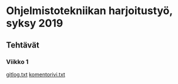 # Ohjelmistotekniikan harjoitustyö, syksy 2019
## Tehtävät
### Viikko 1

[gitlog.txt](./laskarit/viikko1/gitlog.txt)
[komentorivi.txt](./laskarit/viikko1/komentorivi.txt)
